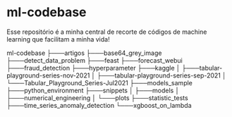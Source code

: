 # ml-codebase

Esse repositório é a minha central de recorte de códigos de machine learning que facilitam a minha vida!

ml-codebase
├───artigos
├───base64_grey_image
├───detect_data_problem
├───feast
├───forecast_webui
├───fraud_detection
├───hyperparameter
├───kaggle
│   ├───tabular-playground-series-nov-2021
│   ├───tabular-playground-series-sep-2021
│   └───Tabular_Playground_Series-Jul2021
├───models_sample
├───python_environment
├───snippets
│   ├───models
│   ├───numerical_engineering
│   └───plots
├───statistic_tests
├───time_series_anomaly_detection
└───xgboost_on_lambda
